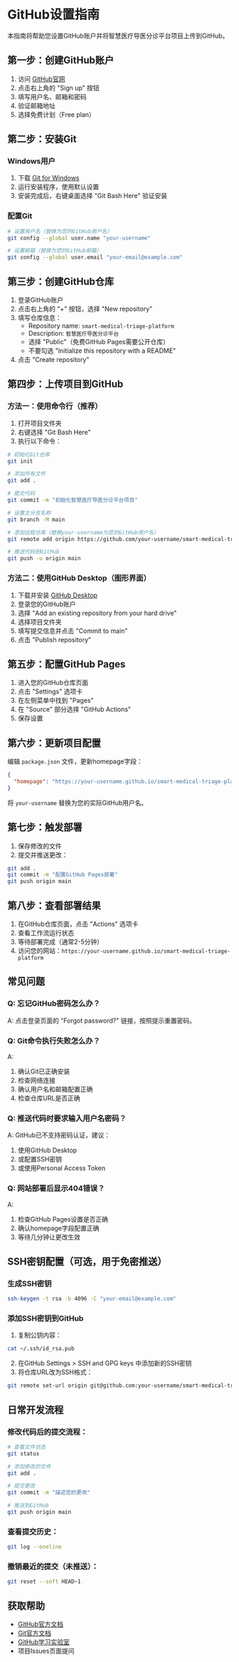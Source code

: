 # GitHub设置指南

本指南将帮助您设置GitHub账户并将智慧医疗导医分诊平台项目上传到GitHub。

## 第一步：创建GitHub账户

1. 访问 [GitHub官网](https://github.com)
2. 点击右上角的 "Sign up" 按钮
3. 填写用户名、邮箱和密码
4. 验证邮箱地址
5. 选择免费计划（Free plan）

## 第二步：安装Git

### Windows用户
1. 下载 [Git for Windows](https://git-scm.com/download/win)
2. 运行安装程序，使用默认设置
3. 安装完成后，右键桌面选择 "Git Bash Here" 验证安装

### 配置Git
```bash
# 设置用户名（替换为您的GitHub用户名）
git config --global user.name "your-username"

# 设置邮箱（替换为您的GitHub邮箱）
git config --global user.email "your-email@example.com"
```

## 第三步：创建GitHub仓库

1. 登录GitHub账户
2. 点击右上角的 "+" 按钮，选择 "New repository"
3. 填写仓库信息：
   - Repository name: `smart-medical-triage-platform`
   - Description: `智慧医疗导医分诊平台`
   - 选择 "Public"（免费GitHub Pages需要公开仓库）
   - 不要勾选 "Initialize this repository with a README"
4. 点击 "Create repository"

## 第四步：上传项目到GitHub

### 方法一：使用命令行（推荐）

1. 打开项目文件夹
2. 右键选择 "Git Bash Here"
3. 执行以下命令：

```bash
# 初始化Git仓库
git init

# 添加所有文件
git add .

# 提交代码
git commit -m "初始化智慧医疗导医分诊平台项目"

# 设置主分支名称
git branch -M main

# 添加远程仓库（替换your-username为您的GitHub用户名）
git remote add origin https://github.com/your-username/smart-medical-triage-platform.git

# 推送代码到GitHub
git push -u origin main
```

### 方法二：使用GitHub Desktop（图形界面）

1. 下载并安装 [GitHub Desktop](https://desktop.github.com/)
2. 登录您的GitHub账户
3. 选择 "Add an existing repository from your hard drive"
4. 选择项目文件夹
5. 填写提交信息并点击 "Commit to main"
6. 点击 "Publish repository"

## 第五步：配置GitHub Pages

1. 进入您的GitHub仓库页面
2. 点击 "Settings" 选项卡
3. 在左侧菜单中找到 "Pages"
4. 在 "Source" 部分选择 "GitHub Actions"
5. 保存设置

## 第六步：更新项目配置

编辑 `package.json` 文件，更新homepage字段：

```json
{
  "homepage": "https://your-username.github.io/smart-medical-triage-platform"
}
```

将 `your-username` 替换为您的实际GitHub用户名。

## 第七步：触发部署

1. 保存修改的文件
2. 提交并推送更改：

```bash
git add .
git commit -m "配置GitHub Pages部署"
git push origin main
```

## 第八步：查看部署结果

1. 在GitHub仓库页面，点击 "Actions" 选项卡
2. 查看工作流运行状态
3. 等待部署完成（通常2-5分钟）
4. 访问您的网站：`https://your-username.github.io/smart-medical-triage-platform`

## 常见问题

### Q: 忘记GitHub密码怎么办？
A: 点击登录页面的 "Forgot password?" 链接，按照提示重置密码。

### Q: Git命令执行失败怎么办？
A: 
1. 确认Git已正确安装
2. 检查网络连接
3. 确认用户名和邮箱配置正确
4. 检查仓库URL是否正确

### Q: 推送代码时要求输入用户名密码？
A: GitHub已不支持密码认证，建议：
1. 使用GitHub Desktop
2. 或配置SSH密钥
3. 或使用Personal Access Token

### Q: 网站部署后显示404错误？
A: 
1. 检查GitHub Pages设置是否正确
2. 确认homepage字段配置正确
3. 等待几分钟让更改生效

## SSH密钥配置（可选，用于免密推送）

### 生成SSH密钥
```bash
ssh-keygen -t rsa -b 4096 -C "your-email@example.com"
```

### 添加SSH密钥到GitHub
1. 复制公钥内容：
```bash
cat ~/.ssh/id_rsa.pub
```
2. 在GitHub Settings > SSH and GPG keys 中添加新的SSH密钥
3. 将仓库URL改为SSH格式：
```bash
git remote set-url origin git@github.com:your-username/smart-medical-triage-platform.git
```

## 日常开发流程

### 修改代码后的提交流程：
```bash
# 查看文件状态
git status

# 添加修改的文件
git add .

# 提交更改
git commit -m "描述您的更改"

# 推送到GitHub
git push origin main
```

### 查看提交历史：
```bash
git log --oneline
```

### 撤销最近的提交（未推送）：
```bash
git reset --soft HEAD~1
```

## 获取帮助

- [GitHub官方文档](https://docs.github.com)
- [Git官方文档](https://git-scm.com/doc)
- [GitHub学习实验室](https://lab.github.com)
- 项目Issues页面提问

